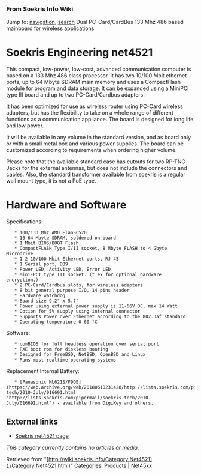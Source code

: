 
### From Soekris Info Wiki



Jump to: [navigation](./Category:Net4521.html#column-one), [search](./Category:Net4521.html#searchInput) 
Dual PC-Card/CardBus 133 Mhz 486 based mainboard for wireless applications



#  Soekris Engineering net4521


This compact, low-power, low-cost, advanced communication computer is based on a 133 Mhz 486 class processor. It has two 10/100 Mbit ethernet ports, up to 64 Mbyte SDRAM main memory and uses a CompactFlash module for program and data storage. It can be expanded using a MiniPCI type III board and up to two PC-Card/Cardbus adapters. 


It has been optimized for use as wireless router using PC-Card wireless adapters, but has the flexibility to take on a whole range of different functions as a communication appliance. The board is designed for long life and low power.


It will be available in any volume in the standard version, and as board only or with a small metal box and various power supplies. The board can be customized according to requirements when ordering higher volume.


Please note that the available standard case has cutouts for two RP-TNC Jacks for the external antennas, but does not include the connectors and cables. Also, the standard transformer available from soekris is a regular wall mount type, it is not a PoE type.



#  Hardware and Software


Specifications:




```
   * 100/133 Mhz AMD ElanSC520
   * 16-64 Mbyte SDRAM, soldered on board
   * 1 Mbit BIOS/BOOT Flash
   * CompactFLASH Type I/II socket, 8 Mbyte FLASH to 4 Gbyte Microdrive
   * 1-2 10/100 Mbit Ethernet ports, RJ-45
   * 1 Serial port, DB9.
   * Power LED, Activity LED, Error LED
   * Mini-PCI type III socket. (t.ex for optional hardware encryption.)
   * 2 PC-Card/Cardbus slots, for wireless adapters
   * 8 bit general purpose I/O, 14 pins header
   * Hardware watchdog
   * Board size 9.2" x 5.7"
   * Power using external power supply is 11-56V DC, max 14 Watt
   * Option for 5V supply using internal connector
   * Supports Power over Ethernet according to the 802.3af standard
   * Operating temperature 0-60 °C

```

Software:




```
   * comBIOS for full headless operation over serial port
   * PXE boot rom for diskless booting
   * Designed for FreeBSD, NetBSD, OpenBSD and Linux
   * Runs most realtime operating systems

```

Replacement Internal Battery:




```
   * [Panasonic ML621S/F9DE](https://web.archive.org/web/20180610231428/http://lists.soekris.com/pipermail/soekris-tech/2010-July/016691.html "http://lists.soekris.com/pipermail/soekris-tech/2010-July/016691.html") - available from DigiKey and others.

```

##   External links


* [Soekris net4521 page](https://web.archive.org/web/20180610231428/http://www.soekris.com/net4521.htm "http://www.soekris.com/net4521.htm")



*This category currently contains no articles or media.*



Retrieved from "[http://wiki.soekris.info/Category:Net4521](./Category:Net4521.html)"
[Categories](https://web.archive.org/web/20180610231428/http://wiki.soekris.info/Special:Categories "Special:Categories"): [Products](https://web.archive.org/web/20180610231428/http://wiki.soekris.info/Category:Products "Category:Products") | [Net45xx](https://web.archive.org/web/20180610231428/http://wiki.soekris.info/index.php?title=Category:Net45xx&action=edit "Category:Net45xx")

 

